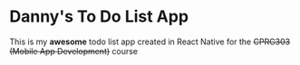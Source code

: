 # Danny's To Do List App

This is my **awesome** todo list app created in React Native for the  ~~CPRG303 (Mobile App Development)~~ course

